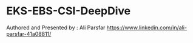# EKS-EBS-CSI-DeepDive

Authored and Presented by : Ali Parsfar
https://www.linkedin.com/in/ali-parsfar-41a08811/